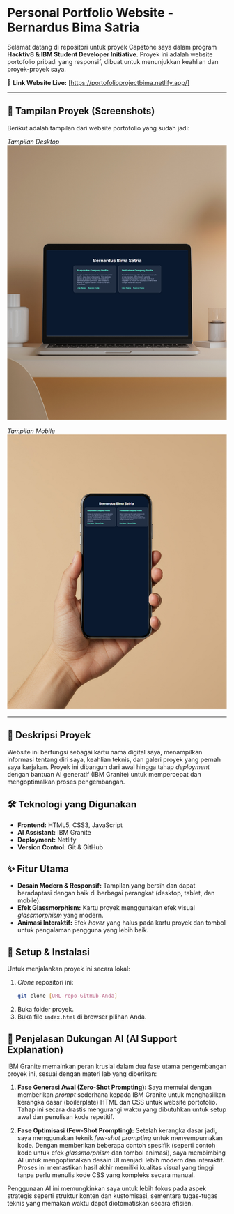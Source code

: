 # Personal Portfolio Website - Bernardus Bima Satria

Selamat datang di repositori untuk proyek Capstone saya dalam program **Hacktiv8 & IBM Student Developer Initiative**. Proyek ini adalah website portofolio pribadi yang responsif, dibuat untuk menunjukkan keahlian dan proyek-proyek saya.

**🔗 Link Website Live:** [https://portofolioprojectbima.netlify.app/]

---

## 📸 Tampilan Proyek (Screenshots)

Berikut adalah tampilan dari website portofolio yang sudah jadi:

*Tampilan Desktop*
![Desktop View](https://raw.githubusercontent.com/BernardusBima/project-portfolio-with-Granite-AI/main/assets/9.png)

*Tampilan Mobile*
![Mobile View](https://raw.githubusercontent.com/BernardusBima/project-portfolio-with-Granite-AI/main/assets/8.png)

---

## 📜 Deskripsi Proyek

Website ini berfungsi sebagai kartu nama digital saya, menampilkan informasi tentang diri saya, keahlian teknis, dan galeri proyek yang pernah saya kerjakan. Proyek ini dibangun dari awal hingga tahap *deployment* dengan bantuan AI generatif (IBM Granite) untuk mempercepat dan mengoptimalkan proses pengembangan.

## 🛠️ Teknologi yang Digunakan

* **Frontend:** HTML5, CSS3, JavaScript
* **AI Assistant:** IBM Granite
* **Deployment:** Netlify
* **Version Control:** Git & GitHub

## ✨ Fitur Utama

* **Desain Modern & Responsif:** Tampilan yang bersih dan dapat beradaptasi dengan baik di berbagai perangkat (desktop, tablet, dan mobile).
* **Efek Glassmorphism:** Kartu proyek menggunakan efek visual *glassmorphism* yang modern.
* **Animasi Interaktif:** Efek *hover* yang halus pada kartu proyek dan tombol untuk pengalaman pengguna yang lebih baik.

## 🚀 Setup & Instalasi

Untuk menjalankan proyek ini secara lokal:
1.  *Clone* repositori ini:
    ```sh
    git clone [URL-repo-GitHub-Anda]
    ```
2.  Buka folder proyek.
3.  Buka file `index.html` di browser pilihan Anda.

## 🤖 Penjelasan Dukungan AI (AI Support Explanation)

IBM Granite memainkan peran krusial dalam dua fase utama pengembangan proyek ini, sesuai dengan materi lab yang diberikan:

1.  **Fase Generasi Awal (Zero-Shot Prompting):**
    Saya memulai dengan memberikan *prompt* sederhana kepada IBM Granite untuk menghasilkan kerangka dasar (boilerplate) HTML dan CSS untuk website portofolio. Tahap ini secara drastis mengurangi waktu yang dibutuhkan untuk setup awal dan penulisan kode repetitif.

2.  **Fase Optimisasi (Few-Shot Prompting):**
    Setelah kerangka dasar jadi, saya menggunakan teknik *few-shot prompting* untuk menyempurnakan kode. Dengan memberikan beberapa contoh spesifik (seperti contoh kode untuk efek *glassmorphism* dan tombol animasi), saya membimbing AI untuk mengoptimalkan desain UI menjadi lebih modern dan interaktif. Proses ini memastikan hasil akhir memiliki kualitas visual yang tinggi tanpa perlu menulis kode CSS yang kompleks secara manual.

Penggunaan AI ini memungkinkan saya untuk lebih fokus pada aspek strategis seperti struktur konten dan kustomisasi, sementara tugas-tugas teknis yang memakan waktu dapat diotomatiskan secara efisien.
